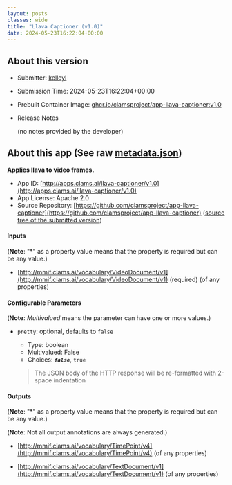 ```yaml
---
layout: posts
classes: wide
title: "Llava Captioner (v1.0)"
date: 2024-05-23T16:22:04+00:00
---
```

## About this version

- Submitter: [kelleyl](https://github.com/kelleyl)
- Submission Time: 2024-05-23T16:22:04+00:00
- Prebuilt Container Image: [ghcr.io/clamsproject/app-llava-captioner:v1.0](https://github.com/clamsproject/app-llava-captioner/pkgs/container/app-llava-captioner/v1.0)
- Release Notes

    (no notes provided by the developer)

## About this app (See raw [metadata.json](metadata.json))

**Applies llava to video frames.**

- App ID: [http://apps.clams.ai/llava-captioner/v1.0](http://apps.clams.ai/llava-captioner/v1.0)
- App License: Apache 2.0
- Source Repository: [https://github.com/clamsproject/app-llava-captioner](https://github.com/clamsproject/app-llava-captioner) ([source tree of the submitted version](https://github.com/clamsproject/app-llava-captioner/tree/v1.0))


#### Inputs
(**Note**: "*" as a property value means that the property is required but can be any value.)

- [http://mmif.clams.ai/vocabulary/VideoDocument/v1](http://mmif.clams.ai/vocabulary/VideoDocument/v1) (required)
(of any properties)



#### Configurable Parameters
(**Note**: _Multivalued_ means the parameter can have one or more values.)

- `pretty`: optional, defaults to `false`

    - Type: boolean
    - Multivalued: False
    - Choices: **_`false`_**, `true`


    > The JSON body of the HTTP response will be re-formatted with 2-space indentation


#### Outputs
(**Note**: "*" as a property value means that the property is required but can be any value.)

(**Note**: Not all output annotations are always generated.)

- [http://mmif.clams.ai/vocabulary/TimePoint/v4](http://mmif.clams.ai/vocabulary/TimePoint/v4)
(of any properties)

- [http://mmif.clams.ai/vocabulary/TextDocument/v1](http://mmif.clams.ai/vocabulary/TextDocument/v1)
(of any properties)

